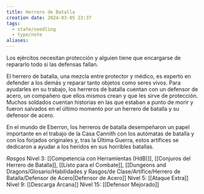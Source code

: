 ```yaml
---
title: Herrero de Batalla
creation date: 2024-03-05 23:37
tags:
  - state/seedling
  - type/note
aliases:
---
```

Los ejércitos necesitan protección y alguien tiene que encargarse de repararlo todo si las defensas fallan.

El herrero de batalla, una mezcla entre protector y médico, es experto en defender a los demás y reparar tanto objetos como seres vivos. Para ayudarles en su trabajo, los herreros de batalla cuentan con un defensor de acero, un compañero que ellos mismos crean y que les sirve de protección. Muchos soldados cuentan historias en las que estaban a punto de morir y fueron salvados en el último momento por un herrero de batalla y su defensor de acero.

En el mundo de Eberron, los herreros de batalla desempeñaron un papel importante en el trabajo de la Casa Cannith con los autómatas de batalla y con los forjados originales y, tras la Última Guerra, estos artífices se dedicaron a ayudar a los heridos en sus horribles batallas.

*Rasgos*
Nivel 3: [[Competencia con Herramientas (HdB)]], [[Conjuros del Herrero de Batalla]], [[Listo para el Combate]], [[Dungeons and Dragons/Glosario/Habilidades y Rasgos/de Clase/Artífice/Herrero de Batalla/Defensor de Acero|Defensor de Acero]]
Nivel 5: [[Ataque Extra]]
Nivel 9: [[Descarga Arcana]]
Nivel 15: [[Defensor Mejorado]]

